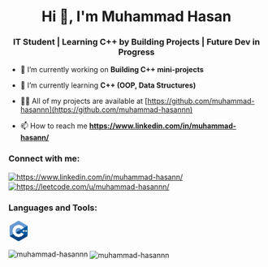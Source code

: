 <h1 align="center">Hi 👋, I'm Muhammad Hasan</h1>
<h3 align="center">IT Student | Learning C++ by Building Projects | Future Dev in Progress</h3>

- 🔭 I’m currently working on **Building C++ mini-projects**

- 🌱 I’m currently learning **C++ (OOP, Data Structures)**

- 👨‍💻 All of my projects are available at [https://github.com/muhammad-hasannn](https://github.com/muhammad-hasannn)

- 📫 How to reach me **https://www.linkedin.com/in/muhammad-hasann/**

<h3 align="left">Connect with me:</h3>
<p align="left">
<a href="https://www.linkedin.com/in/muhammad-hasann/" target="blank"><img align="center" src="https://raw.githubusercontent.com/rahuldkjain/github-profile-readme-generator/master/src/images/icons/Social/linked-in-alt.svg" alt="https://www.linkedin.com/in/muhammad-hasann/" height="30" width="40" /></a>
<a href="/https://leetcode.com/u/muhammad-hasannn/" target="blank"><img align="center" src="https://raw.githubusercontent.com/rahuldkjain/github-profile-readme-generator/master/src/images/icons/Social/leet-code.svg" alt="https://leetcode.com/u/muhammad-hasannn/" height="30" width="40" /></a>
</p>

<h3 align="left">Languages and Tools:</h3>
<p align="left"> <a href="https://www.w3schools.com/cpp/" target="_blank" rel="noreferrer"> <img src="https://raw.githubusercontent.com/devicons/devicon/master/icons/cplusplus/cplusplus-original.svg" alt="cplusplus" width="40" height="40"/> </a> </p>

<p><img align="left" src="https://github-readme-stats.vercel.app/api/top-langs?username=muhammad-hasannn&show_icons=true&locale=en&layout=compact" alt="muhammad-hasannn" /></p>

<p>&nbsp;<img align="center" src="https://github-readme-stats.vercel.app/api?username=muhammad-hasannn&show_icons=true&locale=en" alt="muhammad-hasannn" /></p>
